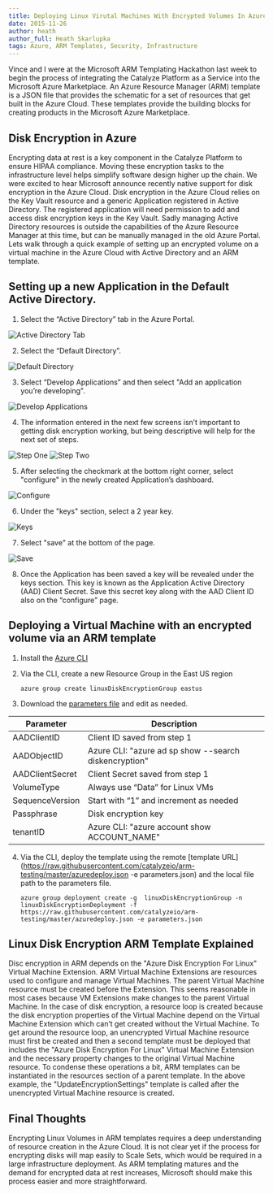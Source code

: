 ```yaml
---
title: Deploying Linux Virutal Machines With Encrypted Volumes In Azure Using ARM Templates
date: 2015-11-26
author: heath
author_full: Heath Skarlupka
tags: Azure, ARM Templates, Security, Infrastructure
---
```


Vince and I were at the Microsoft ARM Templating Hackathon last week to begin the process of integrating the Catalyze Platform as a Service into the Microsoft Azure Marketplace.  An Azure Resource Manager (ARM) template is a JSON file that provides the schematic for a set of resources that get built in the Azure Cloud.  These templates provide the building blocks for creating products in the Microsoft Azure Marketplace.

## Disk Encryption in Azure

Encrypting data at rest is a key component in the Catalyze Platform to ensure HIPAA compliance.  Moving these encryption tasks to the infrastructure level helps simplify software design higher up the chain.  We were excited to hear Microsoft announce recently native support for disk encryption in the Azure Cloud.  Disk encryption in the Azure Cloud relies on the Key Vault resource and a generic Application registered in Active Directory.  The registered application will need permission to add and access disk encryption keys in the Key Vault.  Sadly managing Active Directory resources is outside the capabilities of the Azure Resource Manager at this time, but can be manually managed in the old Azure Portal.  Lets walk through a quick example of setting up an encrypted volume on a virtual machine in the Azure Cloud with Active Directory and an ARM template.

## Setting up a new Application in the Default Active Directory.

1.  Select the “Active Directory” tab in the Azure Portal.

![Active Directory Tab](/assets/img/posts/azure_1.png)

2.  Select the “Default Directory”.

![Default Directory](/assets/img/posts/azure_2.png)

3.  Select “Develop Applications” and then select "Add an application you’re developing".

![Develop Applications](/assets/img/posts/azure_3.png)

4.  The information entered in the next few screens isn’t important to getting disk encryption working, but being descriptive will help for the next set of steps.

![Step One](/assets/img/posts/azure_4.png)
![Step Two](/assets/img/posts/azure_5.png)

5.  After selecting the checkmark at the bottom right corner,  select "configure" in the newly created Application’s dashboard.

![Configure](/assets/img/posts/azure_6.png)

6.  Under the "keys" section, select a 2 year key.

![Keys](/assets/img/posts/azure_7.png)

7.  Select "save" at the bottom of the page.

![Save](/assets/img/posts/azure_8.png)

8.  Once the Application has been saved a key will be revealed under the keys section.  This key is known as the Application Active Directory (AAD) Client Secret.  Save this secret key along with the AAD Client ID also on the “configure” page.

## Deploying a Virtual Machine with an encrypted volume via an ARM template

1.  Install the [Azure CLI](https://azure.microsoft.com/en-us/documentation/articles/xplat-cli-install/)
2.  Via the CLI, create a new Resource Group in the East US region

        azure group create linuxDiskEncryptionGroup eastus
3.  Download the [parameters file](https://raw.githubusercontent.com/catalyzeio/arm-testing/master/azuredeploy.parameters.json) and edit as needed.

| Parameter | Description |
|---|---|
| AADClientID | Client ID saved from step 1 |
| AADObjectID | Azure CLI: "azure ad sp show --search diskencryption" |
| AADClientSecret | Client Secret saved from step 1 |
| VolumeType | Always use “Data” for Linux VMs |
| SequenceVersion | Start with “1” and increment as needed |
| Passphrase | Disk encryption key |
| tenantID | Azure CLI: "azure account show ACCOUNT_NAME" |

4.  Via the CLI, deploy the template using the remote [template URL](https://raw.githubusercontent.com/catalyzeio/arm-testing/master/azuredeploy.json -e parameters.json) and the local file path to the parameters file.

        azure group deployment create -g  linuxDiskEncryptionGroup -n  linuxDiskEncryptionDeployment -f https://raw.githubusercontent.com/catalyzeio/arm-testing/master/azuredeploy.json -e parameters.json

## Linux Disk Encryption ARM Template Explained

Disc encryption in ARM depends on the "Azure Disk Encryption For Linux" Virtual Machine Extension.  ARM Virtual Machine Extensions are resources used to configure and manage Virtual Machines.  The parent Virtual Machine resource must be created before the Extension.  This seems reasonable in most cases because VM Extensions make changes to the parent Virtual Machine.  In the case of disk encryption, a resource loop is created because the disk encryption properties of the Virtual Machine depend on the Virtual Machine Extension which can’t get created without the Virtual Machine.  To get around the resource loop, an unencrypted Virtual Machine resource must first be created and then a second template must be deployed that includes the "Azure Disk Encryption For Linux" Virtual Machine Extension and the necessary property changes to the original Virtual Machine resource.  To condense these operations a bit, ARM templates can be instantiated in the resources section of a parent template.  In the above example, the "UpdateEncryptionSettings" template is called after the unencrypted Virtual Machine resource is created.

## Final Thoughts

Encrypting Linux Volumes in ARM templates requires a deep understanding of resource creation in the Azure Cloud.  It is not clear yet if the process for encrypting disks will map easily to Scale Sets, which would be required in a large infrastructure deployment.  As ARM templating matures and the demand for encrypted data at rest increases, Microsoft should make this process easier and more straightforward.
